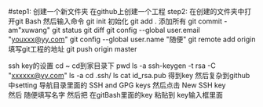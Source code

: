 #step1:
    创建一个新文件夹
    在github上创建一个工程
step2:
    在创建的文件夹中打开git Bash
    然后输入命令
    git init  初始化
    git add .  添加所有
    git commit -am"xuwang"
    git status 
    git diff
    git config --global user.email "youxxx@yy.com"
    git config --global user.name "随便"
    git remote add origin 填写git工程的地址
    git push origin master

ssh key的设置
    cd ~  cd到家目录下
    pwd
    ls -a
    ssh-keygen -t rsa -C "xxxxxx@yy.com"
    ls -a
    cd .ssh/
    ls
    cat id_rsa.pub  得到key
    然后复杂到github中setting  导航目录里面的 SSH and GPG keys 
    然后点击 New SSH key  
    然后 随便填写名字
    然后把  在gitBash里面的key 粘贴到 key输入框里面

    